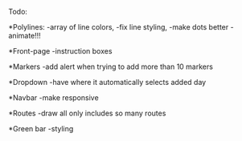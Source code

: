 Todo:

*Polylines:
-array of line colors,
-fix line styling,
-make dots better
-animate!!!

*Front-page
-instruction boxes

*Markers
-add alert when trying to add more than 10 markers

*Dropdown
-have where it automatically selects added day

*Navbar
-make responsive

*Routes
-draw all only includes so many routes

*Green bar
-styling

